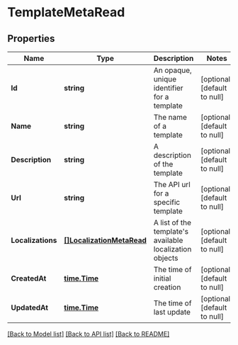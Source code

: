 # TemplateMetaRead

## Properties
Name | Type | Description | Notes
------------ | ------------- | ------------- | -------------
**Id** | **string** | An opaque, unique identifier for a template | [optional] [default to null]
**Name** | **string** | The name of a template | [optional] [default to null]
**Description** | **string** | A description of the template | [optional] [default to null]
**Url** | **string** | The API url for a specific template | [optional] [default to null]
**Localizations** | [**[]LocalizationMetaRead**](LocalizationMetaRead.md) | A list of the template&#39;s available localization objects | [optional] [default to null]
**CreatedAt** | [**time.Time**](time.Time.md) | The time of initial creation | [optional] [default to null]
**UpdatedAt** | [**time.Time**](time.Time.md) | The time of last update | [optional] [default to null]

[[Back to Model list]](../README.md#documentation-for-models) [[Back to API list]](../README.md#documentation-for-api-endpoints) [[Back to README]](../README.md)


